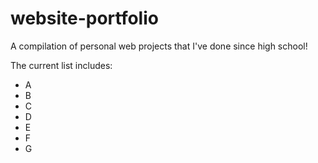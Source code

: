 # website-portfolio
A compilation of personal web projects that I've done since high school! 

The current list includes: 
* A
* B
* C
* D
* E
* F
* G
